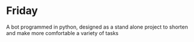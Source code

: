 # Friday
A bot programmed in python, designed as a stand alone project to shorten and make more comfortable a variety of tasks
